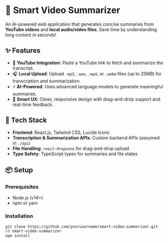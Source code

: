 # 🎥 Smart Video Summarizer

An AI-powered web application that generates concise summaries from **YouTube videos** and **local audio/video files**. Save time by understanding long content in seconds!

## ✨ Features

- 🔗 **YouTube Integration**: Paste a YouTube link to fetch and summarize the transcript.
- 🎧 **Local Upload**: Upload `.mp3`, `.wav`, `.mp4`, or `.webm` files (up to 25MB) for transcription and summarization.
- ⚡ **AI-Powered**: Uses advanced language models to generate meaningful summaries.
- 🧠 **Smart UX**: Clean, responsive design with drag-and-drop support and real-time feedback.

## 🚀 Tech Stack

- **Frontend**: React.js, Tailwind CSS, Lucide Icons  
- **Transcription & Summarization APIs**: Custom backend APIs (assumed in `./api`)
- **File Handling**: `react-dropzone` for drag-and-drop upload
- **Type Safety**: TypeScript types for summaries and file states

## 📦 Setup

### Prerequisites

- Node.js (v14+)
- npm or yarn

### Installation

```bash
git clone https://github.com/yourusername/smart-video-summarizer.git
cd smart-video-summarizer
npm install
